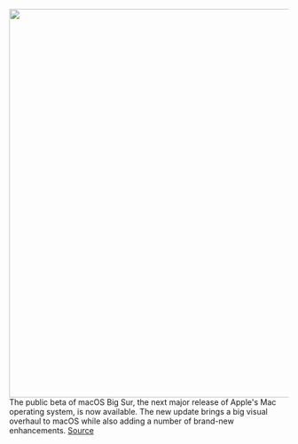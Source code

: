 <img src='https://cdn.vox-cdn.com/thumbor/dzHmf4-KybGYgPQlCrwmMURUMVE=/0x0:1920x1080/1200x800/filters:focal(920x375:1226x681)/cdn.vox-cdn.com/uploads/chorus_image/image/67166301/Screen_Shot_2020_08_06_at_8.44.06_AM.0.png' width='700px' /><br/>
The public beta of macOS Big Sur, the next major release of Apple's Mac operating system, is now available. The new update brings a big visual overhaul to macOS while also adding a number of brand-new enhancements.
<a href='https://www.theverge.com/2020/8/6/21356413/apple-macos-big-sur-public-beta-now-available'> Source <a/>